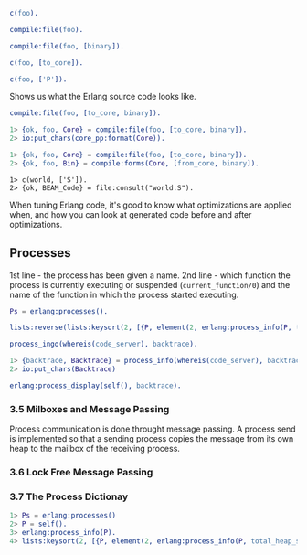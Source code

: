 ```erlang
c(foo).
```


```erlang
compile:file(foo).
```

```erlang
compile:file(foo, [binary]).
```

```erlang
c(foo, [to_core]).
```


```erlang
c(foo, ['P']).
```

Shows us what the Erlang source code looks like.


```erlang
compile:file(foo, [to_core, binary]).
```

```erlang
1> {ok, foo, Core} = compile:file(foo, [to_core, binary]).
2> io:put_chars(core_pp:format(Core)).
```


```erlang
1> {ok, foo, Core} = compile:file(foo, [to_core, binary]).
2> {ok, foo, Bin} = compile:forms(Core, [from_core, binary]).
```

```erland
1> c(world, ['S']).
2> {ok, BEAM_Code} = file:consult("world.S").
```

When tuning Erlang code, it's good to know what optimizations are applied when, and how you can look at generated code before and after optimizations.


## Processes

1st line - the process has been given a name.
2nd line - which function the process is currently executing or suspended (`current_function/0`) and the name of the function in which the process started executing.

```erlang
Ps = erlang:processes().
```

```erlang
lists:reverse(lists:keysort(2, [{P, element(2, erlang:process_info(P, total_heap_size))} || P <- erlang:processes()])).
```

```erlang
process_ingo(whereis(code_server), backtrace).
```

```erlang
1> {backtrace, Backtrace} = process_info(whereis(code_server), backtrace).
2> io:put_chars(Backtrace)
```

```erlang
erlang:process_display(self(), backtrace).
```

### 3.5 Milboxes and Message Passing

Process communication is done throught message passing. A process send is implemented so that a sending process copies the message from its own heap to the mailbox of the receiving process.

### 3.6 Lock Free Message Passing

### 3.7 The Process Dictionay

```erlang
1> Ps = erlang:processes()
2> P = self().
3> erlang:process_info(P).
4> lists:keysort(2, [{P, element(2, erlang:process_info(P, total_heap_size))} || P <- Ps]).
```
